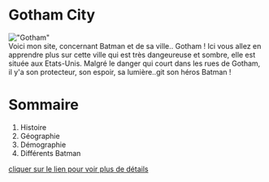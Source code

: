 # Gotham City 

!["Gotham"](https://www.tomsguide.fr/content/uploads/sites/2/2022/03/the-batman-new-york.jpg)  
Voici mon site, concernant Batman et de sa ville.. Gotham !
Ici vous allez en apprendre plus sur cette ville qui est très dangeureuse et sombre, elle est située aux Etats-Unis.
Malgré le danger qui court dans les rues de Gotham, il y'a son protecteur, son espoir, sa lumière..git son héros Batman !

# Sommaire
1. Histoire
2. Géographie
3. Démographie
4. Différents Batman

 [cliquer sur le lien pour voir plus de détails](https://yanismahna.github.io/Gotham/)